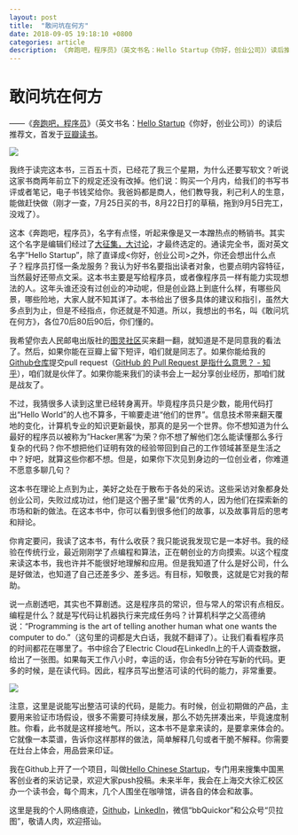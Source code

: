 ```yaml
---
layout: post
title:  "敢问坑在何方"
date: 2018-09-05 19:18:10 +0800
categories: article
description: 《奔跑吧，程序员》（英文书名：Hello Startup《你好，创业公司》）读后推荐文
---
```


# 敢问坑在何方

——《[奔跑吧，程序员](http://www.ituring.com.cn/book/1776)》（英文书名：[Hello Startup](https://www.hello-startup.net/)《你好，创业公司》）的读后推荐文，首发于[豆瓣读书](https://book.douban.com/subject/30271075/)。

![](https://ws1.sinaimg.cn/large/006tNbRwgy1fuzke98fjkj30jg0rjdim.jpg)

我终于读完这本书，三百五十页，已经花了我三个星期，为什么还要写软文？听说这家书商两年前立下的规定还没有改掉。他们说：购买一个月内，给我们的书写书评或者笔记，电子书钱奖给你。我爸妈都是商人，他们教导我，利己利人的生意，能做赶快做（刚才一查，7月25日买的书，8月22日打的草稿，拖到9月5日完工，没戏了）。

这本《奔跑吧，程序员》，名字有点怪，听起来像是又一本蹭热点的畅销书。其实这个名字是编辑们经过了[大征集，大讨论](https://mp.weixin.qq.com/s?__biz=MjM5Njc0MjIwMA==&mid=2649647224&idx=1&sn=bc0c56e4eaadaac69d3b99592d41bbac&chksm=befe5d2f8989d43981545b0785f26c3faa52665b976a59d713ba24b28e2c5c498cec384b7dab&scene=21#wechat_redirect)，才最终选定的。通读完全书，面对英文名字“Hello Startup”，除了直译成<你好，创业公司>之外，你还会想出什么点子？程序员打怪一条龙服务？我认为好书名要指出读者对象，也要点明内容特征，当然最好还带点文采。这本书主要是写给程序员，或者像程序员一样有能力实现想法的人。这年头谁还没有过创业的冲动呢，但是创业路上到底什么样，有哪些风景，哪些险地，大家人就不知其详了。本书给出了很多具体的建议和指引，虽然大多点到为止，但是不经指点，你还就是不知道。所以，我想出的书名，叫《敢问坑在何方》，各位70后80后90后，你们懂的。

我希望你去人民邮电出版社的[图灵社区](http://www.ituring.com.cn/)买来翻一翻，就知道是不是同意我的看法了。然后，如果你能在豆瓣上留下短评，咱们就是同志了。如果你能给我的[Github仓库](https://github.com/John-Qu/Hello-Chinese-Startup)提交pull request（[GitHub 的 Pull Request 是指什么意思？ - 知乎](https://www.zhihu.com/question/21682976)），咱们就是伙伴了。如果你能来我们的读书会上一起分享创业经历，那咱们就是战友了。

不过，我猜很多人读到这里已经转身离开。毕竟程序员只是少数，能用代码打出“Hello World”的人也不算多，干嘛要走进“他们的世界”。信息技术带来翻天覆地的变化，计算机专业的知识更新最快，那真的是另一个世界。你不想知道为什么最好的程序员以被称为”Hacker黑客“为荣？你不想了解他们怎么能读懂那么多行复杂的代码？你不想把他们证明有效的经验带回到自己的工作领域甚至是生活之中？好吧，就算这些你都不想。但是，如果你下次见到身边的一位创业者，你难道不愿意多聊几句？

这本书在理论上点到为止，美好之处在于散布于各处的采访。这些采访对象都身处创业公司，失败过成功过，他们是这个圈子里“最”优秀的人，因为他们在探索新的市场和新的做法。在这本书中，你可以看到很多他们的故事，以及故事背后的思考和辩论。

你肯定要问，我读了这本书，有什么收获？我只能说我发现它是一本好书。我的经验在传统行业，最近刚刚学了点编程和算法，正在朝创业的方向摸索。以这个程度来读这本书，我也许并不能很好地理解和应用。但是我知道了什么是好公司，什么是好做法，也知道了自己还差多少、差多远。有目标，知敬畏，这就是它对我的帮助。

说一点剧透吧，其实也不算剧透。这是程序员的常识，但与常人的常识有点相反。编程是什么？就是写代码让机器执行来完成任务吗？计算机科学之父高德纳说：“Programming is the art of telling another human what one wants the computer to do.”（这句里的词都是大白话，我就不翻译了）。让我们看看程序员的时间都花在哪里了。书中综合了Electric Cloud在LinkedIn上的千人调查数据，给出了一张图。如果每天工作八小时，幸运的话，你会有5分钟在写新的代码。更多的时候，是在读代码。因此，程序员写出整洁可读的代码的能力，非常重要。

![](https://ws1.sinaimg.cn/large/006tNbRwgy1fuyqrniptzj30qo0n8myu.jpg)

注意，这里是说能写出整洁可读的代码，是能力。有时候，创业初期做的产品，主要用来验证市场假设，很多不需要可持续发展，那么不妨先拼凑出来，毕竟速度制胜。你看，此书就是这样接地气。所以，这本书不是拿来读的，是要拿来体会的。它就像一本菜谱，告诉你这样那样的做法，简单解释几句或者干脆不解释。你需要在灶台上体会，用品尝来印证。

我在Github上开了一个项目，叫做[Hello Chinese Startup](https://github.com/John-Qu/Hello-Chinese-Startup)，专门用来搜集中国黑客创业者的采访记录，欢迎大家push投稿。未来半年，我会在上海交大徐汇校区办一个读书会，每个周末，几个人围坐在咖啡馆，讲各自的体会和故事。

这里是我的个人网络痕迹，[Github](https://github.com/John-Qu)，[LinkedIn](https://www.linkedin.com/in/%E6%94%BF-%E6%9B%B2-1b20b5147/)，微信“bbQuickor”和公众号“贝拉图”，敬请人肉，欢迎搭讪。



